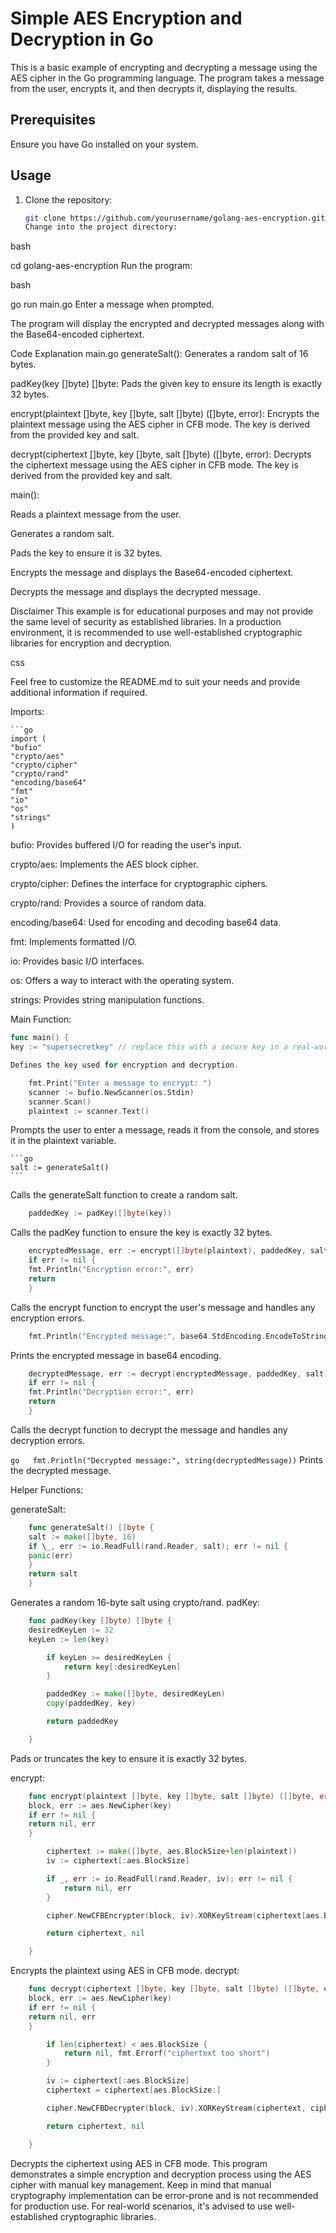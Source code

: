 # Simple AES Encryption and Decryption in Go

This is a basic example of encrypting and decrypting a message using the AES cipher in the Go programming language. The program takes a message from the user, encrypts it, and then decrypts it, displaying the results.

## Prerequisites

Ensure you have Go installed on your system.

## Usage

1. Clone the repository:

   ```bash
   git clone https://github.com/yourusername/golang-aes-encryption.git
   Change into the project directory:
   ```

bash

cd golang-aes-encryption
Run the program:

bash

go run main.go
Enter a message when prompted.

The program will display the encrypted and decrypted messages along with the Base64-encoded ciphertext.

Code Explanation
main.go
generateSalt(): Generates a random salt of 16 bytes.

padKey(key []byte) []byte: Pads the given key to ensure its length is exactly 32 bytes.

encrypt(plaintext []byte, key []byte, salt []byte) ([]byte, error): Encrypts the plaintext message using the AES cipher in CFB mode. The key is derived from the provided key and salt.

decrypt(ciphertext []byte, key []byte, salt []byte) ([]byte, error): Decrypts the ciphertext message using the AES cipher in CFB mode. The key is derived from the provided key and salt.

main():

Reads a plaintext message from the user.

Generates a random salt.

Pads the key to ensure it is 32 bytes.

Encrypts the message and displays the Base64-encoded ciphertext.

Decrypts the message and displays the decrypted message.

Disclaimer
This example is for educational purposes and may not provide the same level of security as established libraries. In a production environment, it is recommended to use well-established cryptographic libraries for encryption and decryption.

css

Feel free to customize the README.md to suit your needs and provide additional information if required.

Imports:

    ```go
    import (
    "bufio"
    "crypto/aes"
    "crypto/cipher"
    "crypto/rand"
    "encoding/base64"
    "fmt"
    "io"
    "os"
    "strings"
    )

bufio: Provides buffered I/O for reading the user's input.

crypto/aes: Implements the AES block cipher.

crypto/cipher: Defines the interface for cryptographic ciphers.

crypto/rand: Provides a source of random data.

encoding/base64: Used for encoding and decoding base64 data.

fmt: Implements formatted I/O.

io: Provides basic I/O interfaces.

os: Offers a way to interact with the operating system.

strings: Provides string manipulation functions.

Main Function:

```go
func main() {
key := "supersecretkey" // replace this with a secure key in a real-world scenario

Defines the key used for encryption and decryption.

    fmt.Print("Enter a message to encrypt: ")
    scanner := bufio.NewScanner(os.Stdin)
    scanner.Scan()
    plaintext := scanner.Text()
```

Prompts the user to enter a message, reads it from the console, and stores it in the plaintext variable.

    ```go
    salt := generateSalt()
    ```

Calls the generateSalt function to create a random salt.

```go
    paddedKey := padKey([]byte(key))
```

Calls the padKey function to ensure the key is exactly 32 bytes.

```go
    encryptedMessage, err := encrypt([]byte(plaintext), paddedKey, salt)
    if err != nil {
    fmt.Println("Encryption error:", err)
    return
    }
```

Calls the encrypt function to encrypt the user's message and handles any encryption errors.

```go
    fmt.Println("Encrypted message:", base64.StdEncoding.EncodeToString(encryptedMessage))
```

Prints the encrypted message in base64 encoding.

```go
    decryptedMessage, err := decrypt(encryptedMessage, paddedKey, salt)
    if err != nil {
    fmt.Println("Decryption error:", err)
    return
    }
```

Calls the decrypt function to decrypt the message and handles any decryption errors.

`go   fmt.Println("Decrypted message:", string(decryptedMessage))`
Prints the decrypted message.

Helper Functions:

generateSalt:

```go
    func generateSalt() []byte {
    salt := make([]byte, 16)
    if \_, err := io.ReadFull(rand.Reader, salt); err != nil {
    panic(err)
    }
    return salt
    }
```

Generates a random 16-byte salt using crypto/rand.
padKey:

```go
    func padKey(key []byte) []byte {
    desiredKeyLen := 32
    keyLen := len(key)

        if keyLen >= desiredKeyLen {
            return key[:desiredKeyLen]
        }

        paddedKey := make([]byte, desiredKeyLen)
        copy(paddedKey, key)

        return paddedKey

    }
```

Pads or truncates the key to ensure it is exactly 32 bytes.

encrypt:

```go
    func encrypt(plaintext []byte, key []byte, salt []byte) ([]byte, error) {
    block, err := aes.NewCipher(key)
    if err != nil {
    return nil, err
    }

        ciphertext := make([]byte, aes.BlockSize+len(plaintext))
        iv := ciphertext[:aes.BlockSize]

        if _, err := io.ReadFull(rand.Reader, iv); err != nil {
            return nil, err
        }

        cipher.NewCFBEncrypter(block, iv).XORKeyStream(ciphertext[aes.BlockSize:], plaintext)

        return ciphertext, nil

    }
```

Encrypts the plaintext using AES in CFB mode.
decrypt:

```go
    func decrypt(ciphertext []byte, key []byte, salt []byte) ([]byte, error) {
    block, err := aes.NewCipher(key)
    if err != nil {
    return nil, err
    }

        if len(ciphertext) < aes.BlockSize {
            return nil, fmt.Errorf("ciphertext too short")
        }

        iv := ciphertext[:aes.BlockSize]
        ciphertext = ciphertext[aes.BlockSize:]

        cipher.NewCFBDecrypter(block, iv).XORKeyStream(ciphertext, ciphertext)

        return ciphertext, nil

    }
```

Decrypts the ciphertext using AES in CFB mode.
This program demonstrates a simple encryption and decryption process using the AES cipher with manual key management. Keep in mind that manual cryptography implementation can be error-prone and is not recommended for production use. For real-world scenarios, it's advised to use well-established cryptographic libraries.
